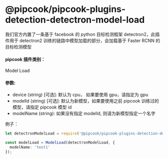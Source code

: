 # @pipcook/pipcook-plugins-detection-detectron-model-load

我们官方内置了一条基于 facebook 的 python 目标检测框架 detectron2，此插件用于 detectron2 训练的链路中模型加载的部分，会加载基于 Faster RCNN 的目标检测模型

<a name="klNlr"></a>
#### pipcook 插件类别：
Model Load

<a name="xzxwP"></a>
#### 参数: 

- device (string) [可选]: 默认为 cpu， 如果要使用 gpu，请指定为 gpu
- modelId (string) [可选]: 默认为新模型，如果要使用之前 pipcook 训练过的模型，请指定 pipcook 模型 id
- modelName (string): 如果没有指定 modelId, 则请为新模型指定一个名字

例子：

```typescript
let detectronModelLoad = require('@pipcook/pipcook-plugins-detection-detectron-model-load').default;

const modelLoad = ModelLoad(detectronModelLoad, {
  modelName: 'test1'
});
```

